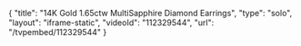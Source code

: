 {
    "title": "14K Gold 1.65ctw MultiSapphire   Diamond Earrings",
    "type": "solo",
    "layout": "iframe-static",
    "videoId": "112329544",
    "url": "\/tvpembed\/112329544"
}
